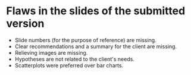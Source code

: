 # Flaws in the slides of the submitted version

- Slide numbers (for the purpose of reference) are missing.
- Clear recommendations and a summary for the client are missing.
- Relieving images are missing.
- Hypotheses are not related to the client's needs.
- Scatterplots were preferred over bar charts.
